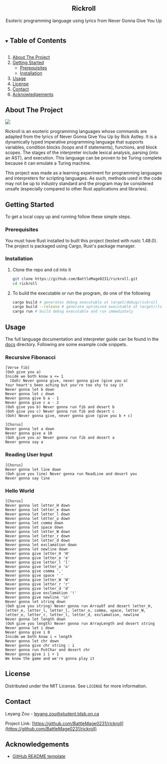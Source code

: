 <!-- PROJECT LOGO -->
<br />
<p align="center">
  <h2 align="center">Rickroll</h3>

  <p align="center">
    Esoteric programming language using lyrics from Never Gonna Give You Up
    <br />
</p>



<!-- TABLE OF CONTENTS -->
<details open="open">
  <summary><h2 style="display: inline-block">Table of Contents</h2></summary>
  <ol>
    <li>
      <a href="#about-the-project">About The Project</a>
    </li>
    <li>
      <a href="#getting-started">Getting Started</a>
      <ul>
        <li><a href="#prerequisites">Prerequisites</a></li>
        <li><a href="#installation">Installation</a></li>
      </ul>
    </li>
    <li><a href="#usage">Usage</a></li>
    <li><a href="#license">License</a></li>
    <li><a href="#contact">Contact</a></li>
    <li><a href="#acknowledgements">Acknowledgements</a></li>
  </ol>
</details>



<!-- ABOUT THE PROJECT -->
## About The Project

![](https://www.aberdeen.com/wp-content/uploads/2014/07/rickrolled.jpg)

Rickroll is an esoteric programming languages whose commands are adapted from the lyrics of Never Gonna Give You Up by Rick Astley. It is a dynamically typed imperative programming language that supports variables, condition blocks (loops and if statements), functions, and block scopes. The stages of the interpreter include lexical analysis, parsing (into an AST), and execution. This language can be proven to be Turing complete because it can emulate a Turing machine.


This project was made as a learning experiment for programming languages and interpreters for scripting languages. As such, methods used in the code may not be up to industry standard and the program may be considered unsafe (especially compared to other Rust applications and libraries).

<!-- GETTING STARTED -->
## Getting Started

To get a local copy up and running follow these simple steps.

### Prerequisites

You must have Rust installed to built this project (tested with rustc 1.48.0). The project is packaged using Cargo, Rust's package manager. 

### Installation

1. Clone the repo and cd into it
   ```sh
   git clone https://github.com/BattleMage0231/rickroll.git
   cd rickroll
   ```
2. To build the executable or run the program, do one of the following
   ```sh
   cargo build # generates debug executable at target/debug/rickroll
   cargo build --release # generate optimized executable at target/rls/rickroll
   cargo run # build debug executable and run immediately
   ```

<!-- USAGE EXAMPLES -->
## Usage

The full language documentation and interpreter guide can be found in the [docs](./docs) directory. Following are some example code snippets.

### Recursive Fibonacci

```
[Verse fib]
(Ooh give you a)
Inside we both know a <= 1
  (Ooh) Never gonna give, never gonna give (give you a)
Your heart's been aching but you're too shy to say it
Never gonna let b down
Never gonna let c down
Never gonna give b a - 1
Never gonna give c a - 2
(Ooh give you b) Never gonna run fib and desert b
(Ooh give you c) Never gonna run fib and desert c
(Ooh) Never gonna give, never gonna give (give you b + c)

[Chorus]
Never gonna let a down
Never gonna give a 10
(Ooh give you a) Never gonna run fib and desert a
Never gonna say a
```

### Reading User Input

```
[Chorus]
Never gonna let line down
(Ooh give you line) Never gonna run ReadLine and desert you
Never gonna say line
```

### Hello World

```
[Chorus]
Never gonna let letter_H down
Never gonna let letter_e down
Never gonna let letter_l down
Never gonna let letter_o down
Never gonna let comma down
Never gonna let space down
Never gonna let letter_W down
Never gonna let letter_r down
Never gonna let letter_d down
Never gonna let exclamation down
Never gonna let newline down
Never gonna give letter_H 'H'
Never gonna give letter_e 'e'
Never gonna give letter_l 'l'
Never gonna give letter_o 'o'
Never gonna give comma ','
Never gonna give space ' '
Never gonna give letter_W 'W'
Never gonna give letter_r 'r'
Never gonna give letter_d 'd'
Never gonna give exclamation '!'
Never gonna give newline '\n'
Never gonna let string down
(Ooh give you string) Never gonna run ArrayOf and desert letter_H, letter_e, letter_l, letter_l, letter_o, comma, space, letter_W, letter_o, letter_r, letter_l, letter_d, exclamation, newline
Never gonna let length down
(Ooh give you length) Never gonna run ArrayLength and desert string
Never gonna let i down
Never gonna give i 0
Inside we both know i < length
Never gonna let chr down
Never gonna give chr string : i
Never gonna run PutChar and desert chr
Never gonna give i i + 1
We know the game and we're gonna play it
```

<!-- LICENSE -->
## License

Distributed under the MIT License. See `LICENSE` for more information.



<!-- CONTACT -->
## Contact

Leyang Zou - leyang.zou@student.tdsb.on.ca

Project Link: [https://github.com/BattleMage0231/rickroll](https://github.com/BattleMage0231/rickroll)



<!-- ACKNOWLEDGEMENTS -->
## Acknowledgements

* [GitHub README template](https://github.com/othneildrew/Best-README-Template)
